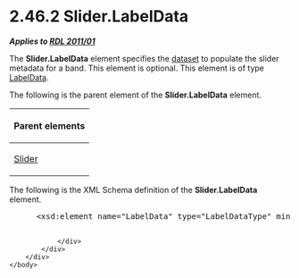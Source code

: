 <html dir="LTR" xmlns:mshelp="http://msdn.microsoft.com/mshelp" xmlns:ddue="http://ddue.schemas.microsoft.com/authoring/2003/5" xmlns:xlink="http://www.w3.org/1999/xlink" xmlns:tool="http://www.microsoft.com/tooltip">
    <head>
        <meta http-equiv="Content-Type" content="text/html; CHARSET=utf-8"></meta>
        <meta name="save" content="history"></meta>
        <title>2.46.2 Slider.LabelData</title>
        <xml>
            <mshelp:toctitle title="2.46.2 Slider.LabelData"></mshelp:toctitle>
            <mshelp:rltitle title="[MS-RDL]: Slider.LabelData"></mshelp:rltitle>
            <mshelp:keyword index="A" term="062db763-8882-4662-895c-71fe98d16b14"></mshelp:keyword>
            <mshelp:attr name="DCSext.ContentType" value="open specification"></mshelp:attr>
            <mshelp:attr name="AssetID" value="062db763-8882-4662-895c-71fe98d16b14"></mshelp:attr>
            <mshelp:attr name="TopicType" value="kbRef"></mshelp:attr>
            <mshelp:attr name="DCSext.Title" value="[MS-RDL]: Slider.LabelData" />
        </xml>
    </head>
    <body>
        <div id="header">
            <h1 class="heading">2.46.2 Slider.LabelData</h1>
        </div>
        <div id="mainSection">
            <div id="mainBody">
                <div id="allHistory" class="saveHistory"></div>
                <div id="sectionSection0" class="section" name="collapseableSection">
                    

<p><b><i>Applies to </i></b><a href="bf2bab1a-b608-4bcc-b718-1cc1baa9579c.html"><b><i>RDL 2011/01</i></b></a></p>

<p>The <b>Slider.LabelData</b> element specifies the <a href="b2482b3f-74ab-4ca8-a9e5-c07955011743.html#gt_923243dc-859b-43c8-9c19-9cc458fd5769">dataset</a> to populate the
slider metadata for a band. This element is optional. This element is of type <a href="7303c2e5-ce21-4b95-a9ee-a25edc46c34a.html">LabelData</a>.</p>

<p>The following is the parent element of the <b>Slider.LabelData</b>
element.</p>

<table>
 <thead>
  <tr>
   <th>
   <p>Parent elements</p>
   </th>
  </tr>
 </thead>
 <tr>
  <td>
  <p><a href="7c3db99f-f7fb-4af7-b0a6-0a19fedb41cb.html">Slider</a></p>
  </td>
 </tr>
</table>

<p>The following is the XML Schema definition of the <b>Slider.LabelData</b>
element.</p>

<dl>
<dd>
<div><pre> &lt;xsd:element name=&quot;LabelData&quot; type=&quot;LabelDataType&quot; minOccurs=&quot;0&quot;  maxOccurs=&quot;1&quot;/&gt;
  
</pre></div>
</dd></dl>


                </div>
            </div>
        </div>
    </body>
</html>